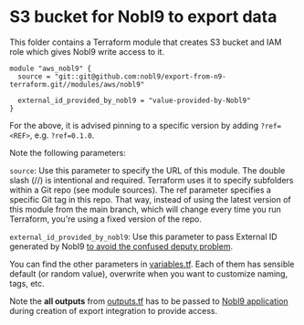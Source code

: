 # S3 bucket for Nobl9 to export data

This folder contains a Terraform module that creates S3 bucket and IAM role which gives Nobl9 write access to it.

```hcl
module "aws_nobl9" {
  source = "git::git@github.com:nobl9/export-from-n9-terraform.git//modules/aws/nobl9"

  external_id_provided_by_nobl9 = "value-provided-by-Nobl9"
}
```

For the above, it is advised pinning to a specific version by adding `?ref=<REF>`, e.g. `?ref=0.1.0`.

Note the following parameters:

`source`: Use this parameter to specify the URL of this module. The double slash (//) is intentional and required.
Terraform uses it to specify subfolders within a Git repo (see module sources). The ref parameter specifies a specific
Git tag in this repo. That way, instead of using the latest version of this module from the main branch, which will
change every time you run Terraform, you're using a fixed version of the repo.

`external_id_provided_by_nobl9`: Use this parameter to pass External ID generated by Nobl9 [to avoid the confused deputy
problem](https://docs.aws.amazon.com/IAM/latest/UserGuide/id_roles_create_for-user_externalid.html).

You can find the other parameters in [variables.tf](./variables.tf). Each of them has sensible default (or random value),
overwrite when you want to customize naming, tags, etc.

Note the **all outputs** from [outputs.tf](./outputs.tf) has to be passed to [Nobl9 application](http://app.nobl9.com/) during
creation of export integration to provide access.
